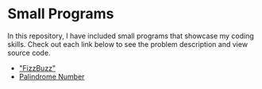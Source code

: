 # Small Programs
In this repository, I have included small programs that showcase my coding skills. 
Check out each link below to see the problem description and view source code.
* ["FizzBuzz"](https://github.com/davlowe/fizzbuzz)
* [Palindrome Number](https://github.com/davlowe/PalindromeNumber)
